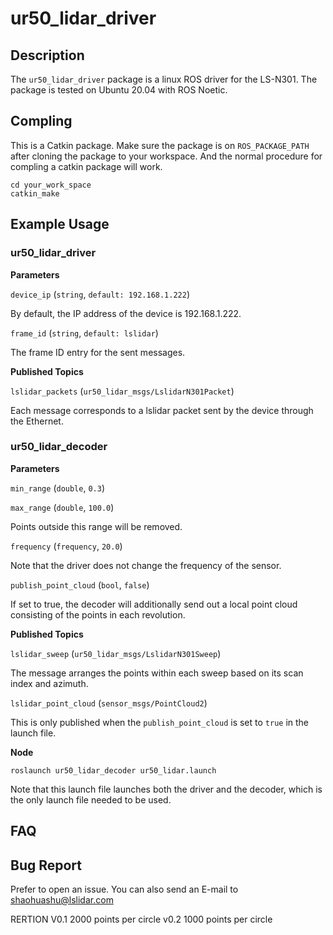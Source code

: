 # ur50_lidar_driver

## Description
The `ur50_lidar_driver` package is a linux ROS driver for the LS-N301.
The package is tested on Ubuntu 20.04 with ROS Noetic.

## Compling
This is a Catkin package. Make sure the package is on `ROS_PACKAGE_PATH` after cloning the package to your workspace. And the normal procedure for compling a catkin package will work.

```
cd your_work_space
catkin_make 
```

## Example Usage

### ur50_lidar_driver

**Parameters**

`device_ip` (`string`, `default: 192.168.1.222`)

By default, the IP address of the device is 192.168.1.222.

`frame_id` (`string`, `default: lslidar`)

The frame ID entry for the sent messages.

**Published Topics**

`lslidar_packets` (`ur50_lidar_msgs/LslidarN301Packet`)

Each message corresponds to a lslidar packet sent by the device through the Ethernet.

### ur50_lidar_decoder

**Parameters**

`min_range` (`double`, `0.3`)

`max_range` (`double`, `100.0`)

Points outside this range will be removed.

`frequency` (`frequency`, `20.0`)

Note that the driver does not change the frequency of the sensor. 

`publish_point_cloud` (`bool`, `false`)

If set to true, the decoder will additionally send out a local point cloud consisting of the points in each revolution.

**Published Topics**

`lslidar_sweep` (`ur50_lidar_msgs/LslidarN301Sweep`)

The message arranges the points within each sweep based on its scan index and azimuth.

`lslidar_point_cloud` (`sensor_msgs/PointCloud2`)

This is only published when the `publish_point_cloud` is set to `true` in the launch file.

**Node**

```
roslaunch ur50_lidar_decoder ur50_lidar.launch
```

Note that this launch file launches both the driver and the decoder, which is the only launch file needed to be used.


## FAQ


## Bug Report

Prefer to open an issue. You can also send an E-mail to shaohuashu@lslidar.com




RERTION 
V0.1 2000 points per circle
v0.2 1000 points per circle

